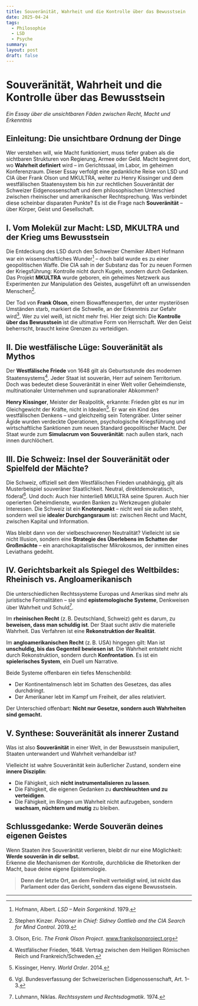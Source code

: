 ```yaml
---
title: Souveränität, Wahrheit und die Kontrolle über das Bewusstsein
date: 2025-04-24
tags:
  - Philosophie
  - LSD
  - Psyche
summary: 
layout: post
draft: false
---
```


# Souveränität, Wahrheit und die Kontrolle über das Bewusstsein
*Ein Essay über die unsichtbaren Fäden zwischen Recht, Macht und Erkenntnis*

## Einleitung: Die unsichtbare Ordnung der Dinge

Wer verstehen will, wie Macht funktioniert, muss tiefer graben als die sichtbaren Strukturen von Regierung, Armee oder Geld. Macht beginnt dort, wo **Wahrheit definiert** wird – im Gerichtssaal, im Labor, im geheimen Konferenzraum. Dieser Essay verfolgt eine gedankliche Reise von LSD und CIA über Frank Olson und MKULTRA, weiter zu Henry Kissinger und dem westfälischen Staatensystem bis hin zur rechtlichen Souveränität der Schweizer Eidgenossenschaft und dem philosophischen Unterschied zwischen rheinischer und amerikanischer Rechtsprechung. Was verbindet diese scheinbar disparaten Punkte? Es ist die Frage nach **Souveränität** – über Körper, Geist und Gesellschaft.

## I. Vom Molekül zur Macht: LSD, MKULTRA und der Krieg ums Bewusstsein

Die Entdeckung des LSD durch den Schweizer Chemiker Albert Hofmann war ein wissenschaftliches Wunder[^1] – doch bald wurde es zu einer geopolitischen Waffe. Die CIA sah in der Substanz das Tor zu neuen Formen der Kriegsführung: Kontrolle nicht durch Kugeln, sondern durch Gedanken. Das Projekt **MKULTRA** wurde geboren, ein geheimes Netzwerk aus Experimenten zur Manipulation des Geistes, ausgeführt oft an unwissenden Menschen[^2].

Der Tod von **Frank Olson**, einem Biowaffenexperten, der unter mysteriösen Umständen starb, markiert die Schwelle, an der Erkenntnis zur Gefahr wird[^3]. Wer zu viel weiß, ist nicht mehr frei. Hier zeigt sich: Die **Kontrolle über das Bewusstsein** ist die ultimative Form von Herrschaft. Wer den Geist beherrscht, braucht keine Grenzen zu verteidigen.

## II. Die westfälische Lüge: Souveränität als Mythos

Der **Westfälische Friede** von 1648 gilt als Geburtsstunde des modernen Staatensystems[^4]. Jeder Staat ist souverän, Herr auf seinem Territorium. Doch was bedeutet diese Souveränität in einer Welt voller Geheimdienste, multinationaler Unternehmen und supranationaler Abkommen?

**Henry Kissinger**, Meister der Realpolitik, erkannte: Frieden gibt es nur im Gleichgewicht der Kräfte, nicht in Idealen[^5]. Er war ein Kind des westfälischen Denkens – und gleichzeitig sein Totengräber. Unter seiner Ägide wurden verdeckte Operationen, psychologische Kriegsführung und wirtschaftliche Sanktionen zum neuen Standard geopolitischer Macht. Der Staat wurde zum **Simulacrum von Souveränität**: nach außen stark, nach innen durchlöchert.

## III. Die Schweiz: Insel der Souveränität oder Spielfeld der Mächte?

Die Schweiz, offiziell seit dem Westfälischen Frieden unabhängig, gilt als Musterbeispiel souveräner Staatlichkeit. Neutral, direktdemokratisch, föderal[^6]. Und doch: Auch hier hinterließ MKULTRA seine Spuren. Auch hier operierten Geheimdienste, wurden Banken zu Werkzeugen globaler Interessen. Die Schweiz ist ein **Knotenpunkt** – nicht weil sie außen steht, sondern weil sie **idealer Durchgangsraum** ist: zwischen Recht und Macht, zwischen Kapital und Information.

Was bleibt dann von der vielbeschworenen Neutralität? Vielleicht ist sie nicht Illusion, sondern eine **Strategie des Überlebens im Schatten der Großmächte** – ein anarchokapitalistischer Mikrokosmos, der inmitten eines Leviathans gedeiht.

## IV. Gerichtsbarkeit als Spiegel des Weltbildes: Rheinisch vs. Angloamerikanisch

Die unterschiedlichen Rechtssysteme Europas und Amerikas sind mehr als juristische Formalitäten – sie sind **epistemologische Systeme**, Denkweisen über Wahrheit und Schuld[^7].

Im **rheinischen Recht** (z. B. Deutschland, Schweiz) geht es darum, zu **beweisen, dass man schuldig ist**. Der Staat sucht aktiv die materielle Wahrheit. Das Verfahren ist eine **Rekonstruktion der Realität**.

Im **angloamerikanischen Recht** (z. B. USA) hingegen gilt: Man ist **unschuldig, bis das Gegenteil bewiesen ist**. Die Wahrheit entsteht nicht durch Rekonstruktion, sondern durch **Konfrontation**. Es ist ein **spielerisches System**, ein Duell um Narrative.

Beide Systeme offenbaren ein tiefes Menschenbild:
- Der Kontinentalmensch lebt im Schatten des Gesetzes, das alles durchdringt.
- Der Amerikaner lebt im Kampf um Freiheit, der alles relativiert.

Der Unterschied offenbart: **Nicht nur Gesetze, sondern auch Wahrheiten sind gemacht.**

## V. Synthese: Souveränität als innerer Zustand

Was ist also **Souveränität** in einer Welt, in der Bewusstsein manipuliert, Staaten unterwandert und Wahrheit verhandelbar ist?

Vielleicht ist wahre Souveränität kein äußerlicher Zustand, sondern eine **innere Disziplin**:
- Die Fähigkeit, sich **nicht instrumentalisieren zu lassen**.
- Die Fähigkeit, die eigenen Gedanken zu **durchleuchten und zu verteidigen**.
- Die Fähigkeit, im Ringen um Wahrheit nicht aufzugeben, sondern **wachsam, nüchtern und mutig** zu bleiben.

## Schlussgedanke: Werde Souverän deines eigenen Geistes

Wenn Staaten ihre Souveränität verlieren, bleibt dir nur eine Möglichkeit:  
**Werde souverän in dir selbst.**  
Erkenne die Mechanismen der Kontrolle, durchblicke die Rhetoriken der Macht, baue deine eigene Epistemologie.  

> **Denn der letzte Ort, an dem Freiheit verteidigt wird, ist nicht das Parlament oder das Gericht, sondern das eigene Bewusstsein.**

---

[^1]: Hofmann, Albert. *LSD – Mein Sorgenkind*. 1979.
[^2]: Stephen Kinzer. *Poisoner in Chief: Sidney Gottlieb and the CIA Search for Mind Control*. 2019.
[^3]: Olson, Eric. *The Frank Olson Project*. www.frankolsonproject.org
[^4]: Westfälischer Frieden, 1648. Vertrag zwischen dem Heiligen Römischen Reich und Frankreich/Schweden.
[^5]: Kissinger, Henry. *World Order*. 2014.
[^6]: Vgl. Bundesverfassung der Schweizerischen Eidgenossenschaft, Art. 1–3.
[^7]: Luhmann, Niklas. *Rechtssystem und Rechtsdogmatik*. 1974.
